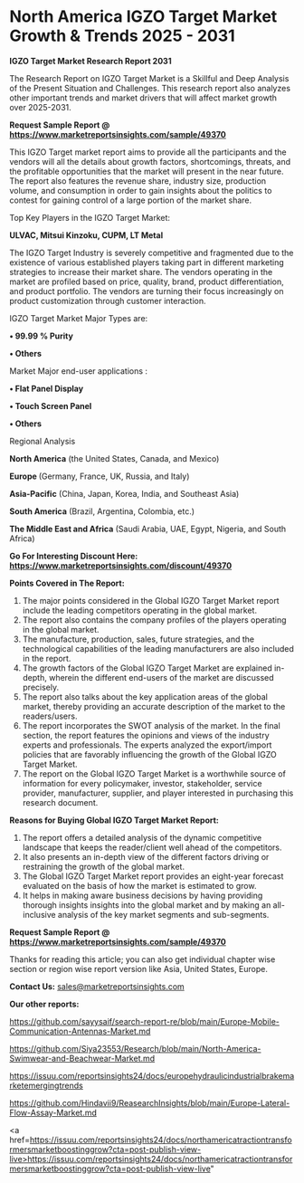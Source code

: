 # North America IGZO Target Market Growth & Trends 2025 - 2031

<strong>IGZO Target Market Research Report 2031</strong>

The Research Report on IGZO Target Market is a Skillful and Deep Analysis of the Present Situation and Challenges. This research report also analyzes other important trends and market drivers that will affect market growth over 2025-2031.

<strong>Request Sample Report @ <a href=https://www.marketreportsinsights.com/sample/49370>https://www.marketreportsinsights.com/sample/49370</a></strong>

This IGZO Target market report aims to provide all the participants and the vendors will all the details about growth factors, shortcomings, threats, and the profitable opportunities that the market will present in the near future. The report also features the revenue share, industry size, production volume, and consumption in order to gain insights about the politics to contest for gaining control of a large portion of the market share.

Top Key Players in the IGZO Target Market:

<strong>ULVAC, Mitsui Kinzoku, CUPM, LT Metal</strong>

The IGZO Target Industry is severely competitive and fragmented due to the existence of various established players taking part in different marketing strategies to increase their market share. The vendors operating in the market are profiled based on price, quality, brand, product differentiation, and product portfolio. The vendors are turning their focus increasingly on product customization through customer interaction.

IGZO Target Market Major Types are:

<strong>•  99.99 % Purity

•  Others</strong>

Market Major end-user applications :

<strong>•  Flat Panel Display

•  Touch Screen Panel

•  Others</strong>

Regional Analysis

</u><strong><b>North America</b></strong> (the United States, Canada, and Mexico)

<strong><b>Europe </b></strong>(Germany, France, UK, Russia, and Italy)

<strong><b>Asia-Pacific</b></strong> (China, Japan, Korea, India, and Southeast Asia)

<strong><b>South America</b></strong> (Brazil, Argentina, Colombia, etc.)

<strong><b>The Middle East and Africa</b></strong> (Saudi Arabia, UAE, Egypt, Nigeria, and South Africa)

<strong>Go For Interesting Discount Here: <a href=https://www.marketreportsinsights.com/discount/49370>https://www.marketreportsinsights.com/discount/49370</a></strong>

<strong>Points Covered in The Report:</strong>
<ol>
  <li>The major points considered in the Global IGZO Target Market report include the leading competitors operating in the global market.</li>
  <li>The report also contains the company profiles of the players operating in the global market.</li>
  <li>The manufacture, production, sales, future strategies, and the technological capabilities of the leading manufacturers are also included in the report.</li>
  <li>The growth factors of the Global IGZO Target Market are explained in-depth, wherein the different end-users of the market are discussed precisely.</li>
  <li>The report also talks about the key application areas of the global market, thereby providing an accurate description of the market to the readers/users.</li>
  <li>The report incorporates the SWOT analysis of the market. In the final section, the report features the opinions and views of the industry experts and professionals. The experts analyzed the export/import policies that are favorably influencing the growth of the Global IGZO Target Market.</li>
  <li>The report on the Global IGZO Target Market is a worthwhile source of information for every policymaker, investor, stakeholder, service provider, manufacturer, supplier, and player interested in purchasing this research document.</li>
</ol>
<strong>Reasons for Buying Global IGZO Target Market Report:</strong>

<ol>
  <li>The report offers a detailed analysis of the dynamic competitive landscape that keeps the reader/client well ahead of the competitors.</li>
  <li>It also presents an in-depth view of the different factors driving or restraining the growth of the global market.</li>
  <li>The Global IGZO Target Market report provides an eight-year forecast evaluated on the basis of how the market is estimated to grow.</li>
  <li>It helps in making aware business decisions by having providing thorough insights insights into the global market and by making an all-inclusive analysis of the key market segments and sub-segments.</li>
</ol>
<strong>Request Sample Report @ <a href=https://www.marketreportsinsights.com/sample/49370>https://www.marketreportsinsights.com/sample/49370</a></strong>


Thanks for reading this article; you can also get individual chapter wise section or region wise report version like Asia, United States, Europe.

<strong>Contact Us:</strong>
sales@marketreportsinsights.com

<strong>Our other reports:</strong>

<a href=https://github.com/sayysaif/search-report-re/blob/main/Europe-Mobile-Communication-Antennas-Market.md>https://github.com/sayysaif/search-report-re/blob/main/Europe-Mobile-Communication-Antennas-Market.md</a>

<a href=https://github.com/Siya23553/Research/blob/main/North-America-Swimwear-and-Beachwear-Market.md>https://github.com/Siya23553/Research/blob/main/North-America-Swimwear-and-Beachwear-Market.md</a>

<a href=https://issuu.com/reportsinsights24/docs/europehydraulicindustrialbrakemarketemergingtrends>https://issuu.com/reportsinsights24/docs/europehydraulicindustrialbrakemarketemergingtrends</a>

<a href=https://github.com/Hindavii9/ReasearchInsights/blob/main/Europe-Lateral-Flow-Assay-Market.md>https://github.com/Hindavii9/ReasearchInsights/blob/main/Europe-Lateral-Flow-Assay-Market.md</a>

<a href=https://issuu.com/reportsinsights24/docs/northamericatractiontransformersmarketboostinggrow?cta=post-publish-view-live>https://issuu.com/reportsinsights24/docs/northamericatractiontransformersmarketboostinggrow?cta=post-publish-view-live</a>"
